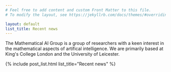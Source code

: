 ```yaml
---
# Feel free to add content and custom Front Matter to this file.
# To modify the layout, see https://jekyllrb.com/docs/themes/#overriding-theme-defaults

layout: default
list_title: Recent news
---
```


The Mathematical AI Group is a group of researchers with a keen interest in the mathematical aspects of artifical intelligence. 
We are primarily based at King's College London and the University of Leicester.



{% include post_list.html list_title="Recent news" %}